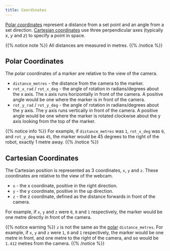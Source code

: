 ```yaml
---
title: Coordinates
---
```


[Polar coordinates](https://en.wikipedia.org/wiki/Polar_coordinate_system) represent a distance from a set point and an angle from a set direction. [Cartesian coordinates](https://en.wikipedia.org/wiki/Cartesian_coordinate_system) use three perpendicular axes (typically _x_, _y_ and _z_) to specify a point in space.

{{% notice note %}}
All distances are measured in metres.
{{% /notice %}}

## Polar Coordinates
The polar coordinates of a marker are relative to the view of the camera.

 - `distance_metres` - the distance from the camera to the marker.
 - `rot_x_rad` / `rot_x_deg` - the angle of rotation in radians/degrees about the x axis. The x axis runs horizontally in front of the camera. A positive angle would be one where the marker is in front of the camera.
 - `rot_y_rad` / `rot_y_deg` - the angle of rotation in radians/degrees about the y axis. The y axis runs vertically in front of the camera. A positive angle would be one where the marker is rotated clockwise about the y axis looking from the top of the marker.
 
{{% notice info %}}
For example, if `distance_metres` was `1`, `rot_x_deg` was `0`, and `rot_y_deg` was `45`, the marker would be 45 degrees to the right of the robot, exactly 1 metre away.
{{% /notice %}}


## Cartesian Coordinates
The Cartesian position is represented as 3 coordinates, `x`, `y` and `z`. These coordinates are relative to the view of the webcam.  

- `x` - the x coordinate, positive in the right direction.
- `y` - the y coordinate, positive in the up direction.
- `z` - the z coordinate, defined as the distance forwards in front of the camera.

For example, if `x`, `y` and `z` were `0`, `0` and `1` respectively, the marker would be one metre directly in front of the camera.

{{% notice warning %}}
`z` is not the same as the [polar](#polar-coordinates) `distance_metres`. For example, if `x`, `y` and `z` were `1`, `0` and `1` respectively, the marker would be one metre in front, and one metre to the right of the camera, and so would be `1.412` metres from the camera.
{{% /notice %}}
